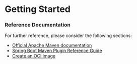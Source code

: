 # Getting Started

### Reference Documentation
For further reference, please consider the following sections:

* [Official Apache Maven documentation](https://maven.apache.org/guides/index.html)
* [Spring Boot Maven Plugin Reference Guide](https://docs.spring.io/spring-boot/docs/3.2.5.RELEASE/maven-plugin/reference/html/)
* [Create an OCI image](https://docs.spring.io/spring-boot/docs/3.2.5.RELEASE/maven-plugin/reference/html/#build-image)


